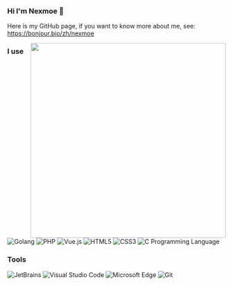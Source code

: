 ### Hi I'm Nexmoe 👋

Here is my GitHub page, 
if you want to know more about me, see: https://bonjour.bio/zh/nexmoe

<img align="right" width="450px" src="https://github-readme-stats-one-bice.vercel.app/api?username=nexmoe&show_icons=true&include_all_commits=true&count_private=true&role=OWNER,ORGANIZATION_MEMBER,COLLABORATOR">

### I use

<p>
  <img alt="Golang" src="https://img.shields.io/badge/-Golang-00ADD8?style=flat&logo=Go&logoColor=white" />
  <img alt="PHP" src="https://img.shields.io/badge/-PHP-777BB4?style=flat&logo=PHP&logoColor=white" />
  <img alt="Vue.js" src="https://img.shields.io/badge/-Vue.js-4fc08d?style=flat&logo=vue.js&logoColor=white" />
  <img alt="HTML5" src="https://img.shields.io/badge/-HTML5-e2470f?style=flat&logo=html5&logoColor=white" />
  <img alt="CSS3" src="https://img.shields.io/badge/-CSS3-1b73ba?style=flat&logo=css3&logoColor=white" />
  <img alt="C Programming Language" src="https://img.shields.io/badge/-C%20Programming%20Language-9f62a5?style=flat&logo=C&logoColor=white" />
</p>

### Tools

<p>
  <img alt="JetBrains" src="https://img.shields.io/badge/-JetBrains-000000?style=flat&logo=JetBrains&logoColor=white" />
  <img alt="Visual Studio Code" src="https://img.shields.io/badge/-Visual Studio Code-007ACC?style=flat&logo=Visual%20Studio%20Code&logoColor=white" />
  <img alt="Microsoft Edge" src="https://img.shields.io/badge/-Edge-0078D7?style=flat&logo=Microsoft%20Edge&logoColor=white" />
  <img alt="Git" src="https://img.shields.io/badge/-Git-F05032?style=flat&logo=Git&logoColor=white" />
</p>


